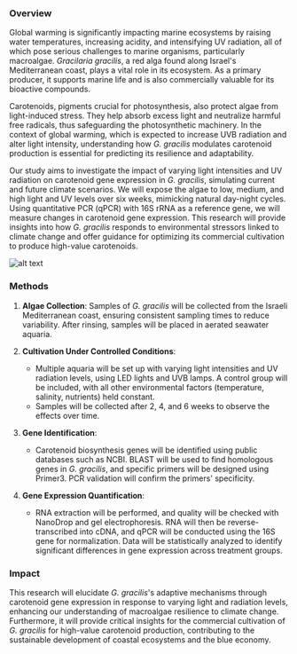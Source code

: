 ### Overview

Global warming is significantly impacting marine ecosystems by raising water temperatures, increasing acidity, and intensifying UV radiation, all of which pose serious challenges to marine organisms, particularly macroalgae. *Gracilaria gracilis*, a red alga found along Israel's Mediterranean coast, plays a vital role in its ecosystem. As a primary producer, it supports marine life and is also commercially valuable for its bioactive compounds.

Carotenoids, pigments crucial for photosynthesis, also protect algae from light-induced stress. They help absorb excess light and neutralize harmful free radicals, thus safeguarding the photosynthetic machinery. In the context of global warming, which is expected to increase UVB radiation and alter light intensity, understanding how *G. gracilis* modulates carotenoid production is essential for predicting its resilience and adaptability.

Our study aims to investigate the impact of varying light intensities and UV radiation on carotenoid gene expression in *G. gracilis*, simulating current and future climate scenarios. We will expose the algae to low, medium, and high light and UV levels over six weeks, mimicking natural day-night cycles. Using quantitative PCR (qPCR) with 16S rRNA as a reference gene, we will measure changes in carotenoid gene expression. This research will provide insights into how *G. gracilis* responds to environmental stressors linked to climate change and offer guidance for optimizing its commercial cultivation to produce high-value carotenoids.

![alt text]()

### Methods

1. **Algae Collection**: Samples of *G. gracilis* will be collected from the Israeli Mediterranean coast, ensuring consistent sampling times to reduce variability. After rinsing, samples will be placed in aerated seawater aquaria.

2. **Cultivation Under Controlled Conditions**: 
   - Multiple aquaria will be set up with varying light intensities and UV radiation levels, using LED lights and UVB lamps. A control group will be included, with all other environmental factors (temperature, salinity, nutrients) held constant.
   - Samples will be collected after 2, 4, and 6 weeks to observe the effects over time.

3. **Gene Identification**: 
   - Carotenoid biosynthesis genes will be identified using public databases such as NCBI. BLAST will be used to find homologous genes in *G. gracilis*, and specific primers will be designed using Primer3. PCR validation will confirm the primers' specificity.

4. **Gene Expression Quantification**: 
   - RNA extraction will be performed, and quality will be checked with NanoDrop and gel electrophoresis. RNA will then be reverse-transcribed into cDNA, and qPCR will be conducted using the 16S gene for normalization. Data will be statistically analyzed to identify significant differences in gene expression across treatment groups.

### Impact

This research will elucidate *G. gracilis*'s adaptive mechanisms through carotenoid gene expression in response to varying light and radiation levels, enhancing our understanding of macroalgae resilience to climate change. Furthermore, it will provide critical insights for the commercial cultivation of *G. gracilis* for high-value carotenoid production, contributing to the sustainable development of coastal ecosystems and the blue economy.
